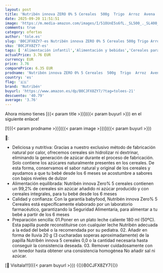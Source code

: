 ```yaml
---
layout: post
title: 'Nutribén innova ZERO 0% 5 Cereales  500g  Trigo  Arroz  Avena  Cebada y Maiz  Bebés a Partir de 6 Meses  0% Azúcares Añadidos y producidos  Cereales Integrales'
date: 2025-09-20 11:51:51
image: 'https://m.media-amazon.com/images/I/51OUnE5s6fL._SL500_._SL400_.jpg'
comments: true
category: ofertas
author: 'tole.es'
slug: 'B0CJFX8ZY7-es Nutribén innova ZERO 0% 5 Cereales 500g Trigo Arroz Avena...'
sku: 'B0CJFX8ZY7-es'
tags: [ 'Alimentación infantil','Alimentación y bebidas','Cereales para bebé','Cereales y papillas para bebés','bebés','nutribén','🇪🇸', ]
actualPrice: 3.76 EUR
currency: EUR
price: 3.76
comparePrice: 6.35 EUR
prodname: 'Nutribén innova ZERO 0% 5 Cereales  500g  Trigo  Arroz  Avena  Cebada y Maiz  Bebés a Partir de 6 Meses  0% Azúcares Añadidos y producidos  Cereales Integrales'
country: 'es'
flag: '🇪🇸'
brand: 'Nutribén'
buyurl: 'https://www.amazon.es/dp/B0CJFX8ZY7/?tag=tolees-21'
descuento: '40.79'
average: '3.76'
---
```


Ahora mismo tienes [{{< param title >}}]({{< param buyurl >}}) en el siguiente enlace!

[![{{< param prodname >}}]({{< param image >}})]({{< param buyurl >}})

🔎:

- Deliciosa y nutritiva: Gracias a nuestro exclusivo método de fabricación natural por calor, ofrecemos cereales sin hidrolizar ni dextrinar, eliminando la generación de azúcar durante el proceso de fabricación. Solo contiene los azúcares naturalmente presentes en los cereales. De esta forma, conservamos el sabor natural y original de los cereales y ayudamos a que tu bebé desde los 6 meses se acostumbre a sabores con bajos niveles de dulzor
- Alimentación equilibrada: Nutribén innova Zero% 5 cereales contienen un 99,2% de cereales sin azúcar añadido ni azúcar producido y con cereales integrales, para tu bebé desde los 6 meses
- Calidad y confianza: Con la garantía babyfood, Nutribén innova Zero% 5 Cereales está específicamente elaborado por un laboratorio farmacéutico, garantizando la Seguridad Alimentaria, para alimentar a tu bebé a partir de los 6 meses
- Preparación sencilla: 01.Poner en un plato leche caliente 180 ml (50ºC). Esta papilla puede reconstituirse con cualquier leche Nutribén adecuada a la edad del bebé o la recomendada por su pediatra. 02. Añadir en forma de lluvia 20 g (3 cucharadas soperas aproximadamente) de la papilla Nutribén innova 5 cereales 0,0 o la cantidad necesaria hasta conseguir la consistencia deseada. 03. Remover cuidadosamente con un tenedor hasta obtener una consistencia homogénea No añadir sal ni azúcar.

[🛒 Visítala!!!]({{< param buyurl >}})
{{<world>}}B0CJFX8ZY7{{</world>}}
